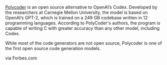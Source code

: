 
[Polycoder](https://github.com/VHellendoorn/Code-LMs "https://github.com/VHellendoorn/Code-LMs") is an open source alternative to OpenAI’s Codex. Developed by the researchers at Carnegie Mellon University, the model is based on OpenAI’s GPT-2, which is trained on a 249 GB codebase written in 12 programming languages. According to PolyCoder's authors, the program is capable of writing C with greater accuracy than any other model, including Codex.

While most of the code generators are not open source, Polycoder is one of the first open source code generation models.

via Forbes.com